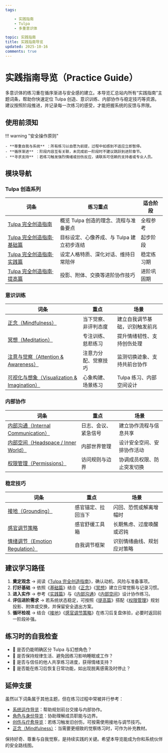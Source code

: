 ```yaml
---
tags:

    - 实践指南
    - Tulpa
    - 多重意识体

topic: 实践指南
title: 实践指南导览
updated: 2025-10-16
comments: true
---
```


# 实践指南导览（Practice Guide）

多意识体的练习重在循序渐进与安全感的建立。本导览汇总站内所有“实践指南”主题词条，帮助你快速定位 Tulpa 创造、意识训练、内部协作与稳定技巧等资源。建议按照阶段推进，并记录每一次练习的感受，才能把握系统的反馈与界限。

## 使用前须知

!!! warning "安全操作原则"

    - **尊重自我与系统** ：所有练习以自愿为前提，过程中如感到不适应立即暂停。
    - **循序渐进** ：阶段内容互有关联，未完成前一阶段时不建议跳跃到进阶章节。
    - **寻求支持** ：若练习触发强烈情绪或创伤反应，请联系可信赖的支持者或专业人员。

## 模块导航

### Tulpa 创造系列

| 词条 | 练习重点 | 适合阶段 |
| --- | --- | --- |
| [Tulpa 完全创造指南](Tulpa-Guide.md) | 概览 Tulpa 创造的理念、流程与准备要点 | 全程参考 |
| [Tulpa 完全创造指南·基础篇](Tulpa-Guide-1.md) | 目标设定、心像养成、与 Tulpa 建立初步连结 | 起步阶段 |
| [Tulpa 完全创造指南·实践篇](Tulpa-Guide-2.md) | 设定人格特质、深化对话、维持日常陪伴 | 稳定练习期 |
| [Tulpa 完全创造指南·提高篇](Tulpa-Guide-3.md) | 投影、附体、交换等进阶协作技巧 | 进阶巩固期 |

### 意识训练

| 词条 | 重点 | 场景 |
| --- | --- | --- |
| [正念（Mindfulness）](Mindfulness.md) | 当下觉察、非评判态度 | 建立自我调节基础，识别触发前兆 |
| [冥想（Meditation）](Meditation.md) | 专注训练、慈悲练习 | 提升情绪韧性、支持创伤处理 |
| [注意与觉察（Attention & Awareness）](Attention-Awareness.md) | 注意力分配、觉察技巧 | 监测切换迹象、支持共前台协作 |
| [可视化与想象（Visualization & Imagination）](Visualization-Imagination.md) | 心象构建、场景练习 | Tulpa 练习、内部空间设计 |

### 内部协作

| 词条 | 重点 | 场景 |
| --- | --- | --- |
| [内部沟通（Internal Communication）](Internal-Communication.md) | 日志、会议、紧急信号 | 建立协作流程与信息共享 |
| [内部空间（Headspace / Inner World）](Headspace-Inner-World.md) | 内部世界管理 | 设计安全空间、安排协作活动 |
| [权限管理（Permissions）](Permissions.md) | 访问规则与边界 | 协调成员权限、防止突发切换 |

### 稳定技巧

| 词条 | 重点 | 场景 |
| --- | --- | --- |
| [接地（Grounding）](Grounding.md) | 感官锚定、拉回当下 | 闪回、恐慌或解离增幅时 |
| [感官调节策略](Sensory-Regulation-Strategies.md) | 感官舒缓工具箱 | 长期焦虑、过度唤醒或迟钝 |
| [情绪调节（Emotion Regulation）](Emotion-Regulation.md) | 自我调节框架 | 识别情绪曲线、规划应对策略 |

## 建议学习路径

1. **奠定观念** → 阅读《[Tulpa 完全创造指南](Tulpa-Guide.md)》，确认动机、风险与准备事项。
2. **打好基础** → 依照《[基础篇](Tulpa-Guide-1.md)》结合《[正念](Mindfulness.md)》《[冥想](Meditation.md)》建立日常觉察与记录习惯。
3. **进入实作** → 参考《[实践篇](Tulpa-Guide-2.md)》与《[内部沟通](Internal-Communication.md)》《[内部空间](Headspace-Inner-World.md)》设计协作练习。
4. **评估进阶需求** → 若系统状态稳定，可按照《[提高篇](Tulpa-Guide-3.md)》搭配《[权限管理](Permissions.md)》规划投影、附体或交换，并保留安全退出方案。
5. **循环检视** → 结合《[接地](Grounding.md)》《[感官调节策略](Sensory-Regulation-Strategies.md)》在练习后复盘体验，必要时返回前一阶段补强。

## 练习时的自我检查

- 📌 是否仍能明确区分 Tulpa 与幻想角色？
- 📌 是否保持规律生活、避免因练习影响睡眠或工作？
- 📌 是否与信任的他人共享练习进度，获得情绪支持？
- 📌 是否能在练习后恢复日常功能，如出现脱离感需及时停止？

## 延伸支援

虽然以下词条属于其他主题，但在练习过程中常被并行参考：

- [系统运作导览](System-Operations-Guide.md)：帮助规划前台交接与内部协作。
- [角色与身份导览](Roles-Identity-Guide.md)：协助理解成员职能与边界。
- [创伤与疗愈导览](Trauma-Healing-Guide.md)：若练习触发旧创伤，可按需使用接地与调节技巧。
- [正念（Mindfulness）](Mindfulness.md)：当需要更细致的觉察练习时，可作为补充教材。

保持好奇、尊重与自我觉察，是持续实践的关键。希望本导览能成为你和系统伙伴的安全路线图。
